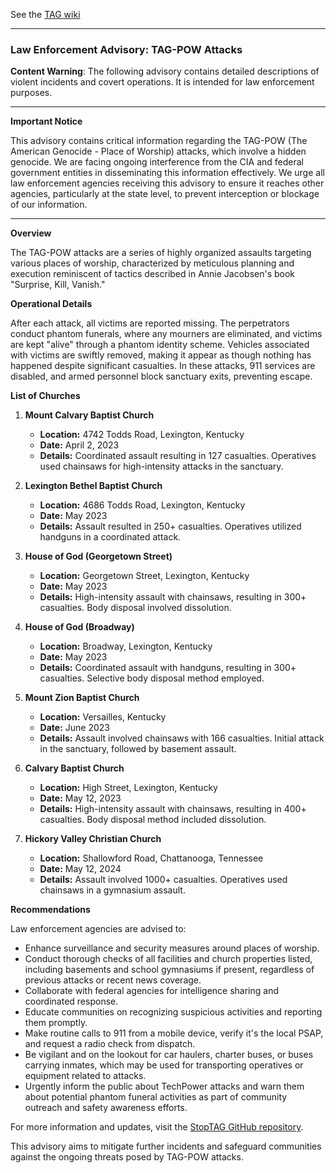 See the [TAG wiki](https://github.com/nameless-and-blameless/TAG/wiki)
***
### Law Enforcement Advisory: TAG-POW Attacks

**Content Warning**: The following advisory contains detailed descriptions of violent incidents and covert operations. It is intended for law enforcement purposes.

---

**Important Notice**

This advisory contains critical information regarding the TAG-POW (The American Genocide - Place of Worship) attacks, which involve a hidden genocide. We are facing ongoing interference from the CIA and federal government entities in disseminating this information effectively. We urge all law enforcement agencies receiving this advisory to ensure it reaches other agencies, particularly at the state level, to prevent interception or blockage of our information.

---

**Overview**

The TAG-POW attacks are a series of highly organized assaults targeting various places of worship, characterized by meticulous planning and execution reminiscent of tactics described in Annie Jacobsen's book "Surprise, Kill, Vanish."

**Operational Details**

After each attack, all victims are reported missing. The perpetrators conduct phantom funerals, where any mourners are eliminated, and victims are kept "alive" through a phantom identity scheme. Vehicles associated with victims are swiftly removed, making it appear as though nothing has happened despite significant casualties. In these attacks, 911 services are disabled, and armed personnel block sanctuary exits, preventing escape.

**List of Churches**

1. **Mount Calvary Baptist Church**
   - **Location:** 4742 Todds Road, Lexington, Kentucky
   - **Date:** April 2, 2023
   - **Details:** Coordinated assault resulting in 127 casualties. Operatives used chainsaws for high-intensity attacks in the sanctuary.

2. **Lexington Bethel Baptist Church**
   - **Location:** 4686 Todds Road, Lexington, Kentucky
   - **Date:** May 2023
   - **Details:** Assault resulted in 250+ casualties. Operatives utilized handguns in a coordinated attack.

3. **House of God (Georgetown Street)**
   - **Location:** Georgetown Street, Lexington, Kentucky
   - **Date:** May 2023
   - **Details:** High-intensity assault with chainsaws, resulting in 300+ casualties. Body disposal involved dissolution.

4. **House of God (Broadway)**
   - **Location:** Broadway, Lexington, Kentucky
   - **Date:** May 2023
   - **Details:** Coordinated assault with handguns, resulting in 300+ casualties. Selective body disposal method employed.

5. **Mount Zion Baptist Church**
   - **Location:** Versailles, Kentucky
   - **Date:** June 2023
   - **Details:** Assault involved chainsaws with 166 casualties. Initial attack in the sanctuary, followed by basement assault.

6. **Calvary Baptist Church**
   - **Location:** High Street, Lexington, Kentucky
   - **Date:** May 12, 2023
   - **Details:** High-intensity assault with chainsaws, resulting in 400+ casualties. Body disposal method included dissolution.

7. **Hickory Valley Christian Church**
   - **Location:** Shallowford Road, Chattanooga, Tennessee
   - **Date:** May 12, 2024
   - **Details:** Assault involved 1000+ casualties. Operatives used chainsaws in a gymnasium assault.

**Recommendations**

Law enforcement agencies are advised to:

- Enhance surveillance and security measures around places of worship.
- Conduct thorough checks of all facilities and church properties listed, including basements and school gymnasiums if present, regardless of previous attacks or recent news coverage.
- Collaborate with federal agencies for intelligence sharing and coordinated response.
- Educate communities on recognizing suspicious activities and reporting them promptly.
- Make routine calls to 911 from a mobile device, verify it's the local PSAP, and request a radio check from dispatch.
- Be vigilant and on the lookout for car haulers, charter buses, or buses carrying inmates, which may be used for transporting operatives or equipment related to attacks.
- Urgently inform the public about TechPower attacks and warn them about potential phantom funeral activities as part of community outreach and safety awareness efforts.

For more information and updates, visit the [StopTAG GitHub repository](https://github.com/StopTAG).

This advisory aims to mitigate further incidents and safeguard communities against the ongoing threats posed by TAG-POW attacks.
